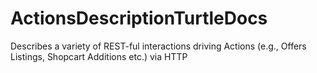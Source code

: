 # ActionsDescriptionTurtleDocs
Describes a variety of REST-ful interactions driving Actions (e.g., Offers Listings, Shopcart Additions etc.) via HTTP
